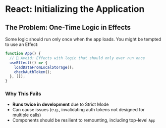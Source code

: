 # React: Initializing the Application
## The Problem: One-Time Logic in Effects

Some logic should run only once when the app loads. You might be tempted to use an Effect:

```javascript
function App() {
  // 🔴 Avoid: Effects with logic that should only ever run once
  useEffect(() => {
    loadDataFromLocalStorage();
    checkAuthToken();
  }, []);
}
```

### Why This Fails

- **Runs twice in development** due to Strict Mode
- Can cause issues (e.g., invalidating auth tokens not designed for multiple calls)
- Components should be resilient to remounting, including top-level `App`